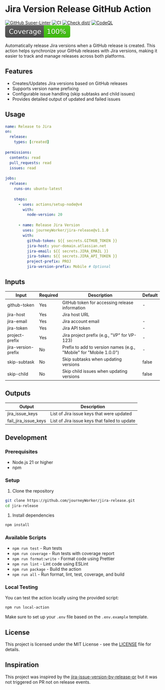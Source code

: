 # Jira Version Release GitHub Action

[![GitHub Super-Linter](https://github.com/journeyWorker/jira-release/actions/workflows/linter.yml/badge.svg)](https://github.com/super-linter/super-linter)
![CI](https://github.com/journeyWorker/jira-release/actions/workflows/ci.yml/badge.svg)
[![Check dist/](https://github.com/journeyWorker/jira-release/actions/workflows/check-dist.yml/badge.svg)](https://github.com/actions/typescript-action/actions/workflows/check-dist.yml)
[![CodeQL](https://github.com/journeyWorker/jira-release/actions/workflows/codeql-analysis.yml/badge.svg)](https://github.com/actions/typescript-action/actions/workflows/codeql-analysis.yml)
[![Coverage](./badges/coverage.svg)](./badges/coverage.svg)

Automatically release Jira versions when a GitHub release is created. This
action helps synchronize your GitHub releases with Jira versions, making it
easier to track and manage releases across both platforms.

## Features

- Creates/Updates Jira versions based on GitHub releases
- Supports version name prefixing
- Configurable issue handling (skip subtasks and child issues)
- Provides detailed output of updated and failed issues

## Usage

```yaml
name: Release to Jira
on:
  release:
    types: [created]

permissions:
  contents: read
  pull_requests: read
  issues: read

jobs:
  release:
    runs-on: ubuntu-latest

    steps:
      - uses: actions/setup-node@v4
        with:
          node-version: 20

      - name: Release Jira Version
        uses: journeyWorker/jira-release@v1.1.0
        with:
          github-token: ${{ secrets.GITHUB_TOKEN }}
          jira-host: your-domain.atlassian.net
          jira-email: ${{ secrets.JIRA_EMAIL }}
          jira-token: ${{ secrets.JIRA_API_TOKEN }}
          project-prefix: PROJ
          jira-version-prefix: Mobile # Optional
```

## Inputs

| Input               | Required | Description                                                        | Default |
| ------------------- | -------- | ------------------------------------------------------------------ | ------- |
| github-token        | Yes      | GitHub token for accessing release information                     | -       |
| jira-host           | Yes      | Jira host URL                                                      |
| jira-email          | Yes      | Jira account email                                                 | -       |
| jira-token          | Yes      | Jira API token                                                     | -       |
| project-prefix      | Yes      | Jira project prefix (e.g., "VP" for VP-123)                        | -       |
| jira-version-prefix | No       | Prefix to add to version names (e.g., "Mobile" for "Mobile 1.0.0") | -       |
| skip-subtask        | No       | Skip subtasks when updating versions                               | false   |
| skip-child          | No       | Skip child issues when updating versions                           | false   |

## Outputs

| Output               | Description                                   |
| -------------------- | --------------------------------------------- |
| jira_issue_keys      | List of Jira issue keys that were updated     |
| fail_jira_issue_keys | List of Jira issue keys that failed to update |

## Development

### Prerequisites

- Node.js 21 or higher
- npm

### Setup

1. Clone the repository

```bash
git clone https://github.com/journeyWorker/jira-release.git
cd jira-release
```

1. Install dependencies

```bash
npm install
```

### Available Scripts

- `npm run test` - Run tests
- `npm run coverage` - Run tests with coverage report
- `npm run format:write` - Format code using Prettier
- `npm run lint` - Lint code using ESLint
- `npm run package` - Build the action
- `npm run all` - Run format, lint, test, coverage, and build

### Local Testing

You can test the action locally using the provided script:

```bash
npm run local-action
```

Make sure to set up your `.env` file based on the `.env.example` template.

## License

This project is licensed under the MIT License - see the [LICENSE](LICENSE) file
for details.

## Inspiration

This project was inspired by the
[jira-issue-version-by-release-pr](https://github.com/PRNDcompany/jira-issue-version-by-release-pr)
but it was not triggered on PR not on release events.
